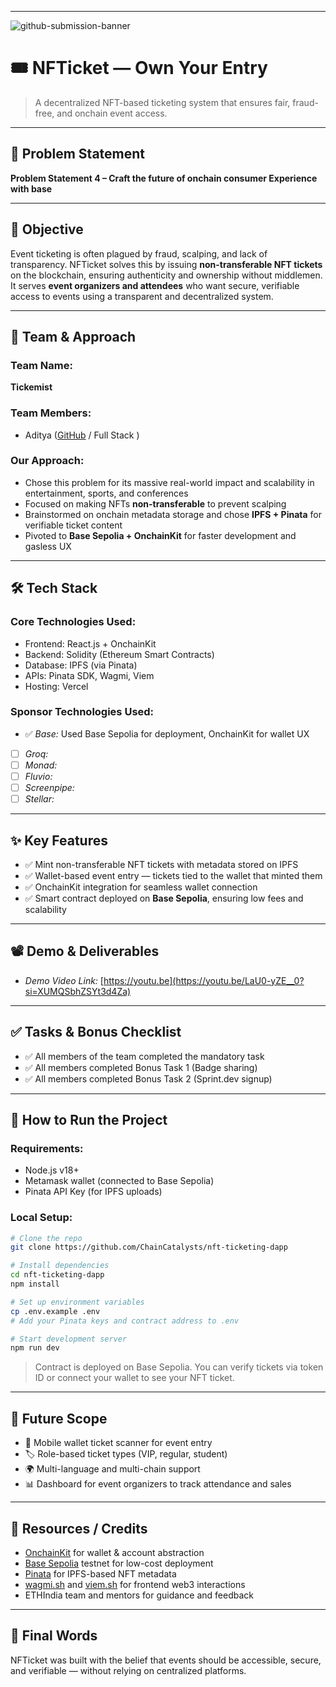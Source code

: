 

---

![github-submission-banner](https://github.com/user-attachments/assets/a1493b84-e4e2-456e-a791-ce35ee2bcf2f)

# 🎟 NFTicket — Own Your Entry

> A decentralized NFT-based ticketing system that ensures fair, fraud-free, and onchain event access.

---

## 📌 Problem Statement

**Problem Statement 4 – Craft the future of onchain consumer Experience with base**

---

## 🎯 Objective

Event ticketing is often plagued by fraud, scalping, and lack of transparency. NFTicket solves this by issuing **non-transferable NFT tickets** on the blockchain, ensuring authenticity and ownership without middlemen. It serves **event organizers and attendees** who want secure, verifiable access to events using a transparent and decentralized system.

---

## 🧠 Team & Approach

### Team Name:  
**Tickemist**

### Team Members:  

- Aditya ([GitHub](https://github.com/Aditya-alchemist) / Full Stack )

### Our Approach:  
- Chose this problem for its massive real-world impact and scalability in entertainment, sports, and conferences  
- Focused on making NFTs **non-transferable** to prevent scalping  
- Brainstormed on onchain metadata storage and chose **IPFS + Pinata** for verifiable ticket content  
- Pivoted to **Base Sepolia + OnchainKit** for faster development and gasless UX

---

## 🛠 Tech Stack

### Core Technologies Used:
- Frontend: React.js + OnchainKit  
- Backend: Solidity (Ethereum Smart Contracts)  
- Database: IPFS (via Pinata)  
- APIs: Pinata SDK, Wagmi, Viem  
- Hosting: Vercel

### Sponsor Technologies Used:
- ✅ *Base:* Used Base Sepolia for deployment, OnchainKit for wallet UX  
- [ ] *Groq:*  
- [ ] *Monad:*  
- [ ] *Fluvio:*  
- [ ] *Screenpipe:*  
- [ ] *Stellar:*  

---

## ✨ Key Features

- ✅ Mint non-transferable NFT tickets with metadata stored on IPFS  
- ✅ Wallet-based event entry — tickets tied to the wallet that minted them  
- ✅ OnchainKit integration for seamless wallet connection  
- ✅ Smart contract deployed on **Base Sepolia**, ensuring low fees and scalability  

---

## 📽 Demo & Deliverables

- *Demo Video Link:* [https://youtu.be](https://youtu.be/LaU0-yZE__0?si=XUMQSbhZSYt3d4Za)  


---

## ✅ Tasks & Bonus Checklist

- ✅ All members of the team completed the mandatory task  
- ✅ All members completed Bonus Task 1 (Badge sharing)  
- ✅ All members completed Bonus Task 2 (Sprint.dev signup)

---

## 🧪 How to Run the Project

### Requirements:
- Node.js v18+  
- Metamask wallet (connected to Base Sepolia)  
- Pinata API Key (for IPFS uploads)

### Local Setup:

```bash
# Clone the repo
git clone https://github.com/ChainCatalysts/nft-ticketing-dapp

# Install dependencies
cd nft-ticketing-dapp
npm install

# Set up environment variables
cp .env.example .env
# Add your Pinata keys and contract address to .env

# Start development server
npm run dev
```

> Contract is deployed on Base Sepolia. You can verify tickets via token ID or connect your wallet to see your NFT ticket.

---

## 🧬 Future Scope

- 📱 Mobile wallet ticket scanner for event entry  
- 🏷 Role-based ticket types (VIP, regular, student)  
- 🌍 Multi-language and multi-chain support  
- 📊 Dashboard for event organizers to track attendance and sales  

---

## 📎 Resources / Credits

- [OnchainKit](https://docs.base.org/onchainkit/) for wallet & account abstraction  
- [Base Sepolia](https://docs.base.org/) testnet for low-cost deployment  
- [Pinata](https://www.pinata.cloud/) for IPFS-based NFT metadata  
- [wagmi.sh](https://wagmi.sh) and [viem.sh](https://viem.sh) for frontend web3 interactions  
- ETHIndia team and mentors for guidance and feedback  

---

## 🏁 Final Words

NFTicket was built with the belief that events should be accessible, secure, and verifiable — without relying on centralized platforms. 

